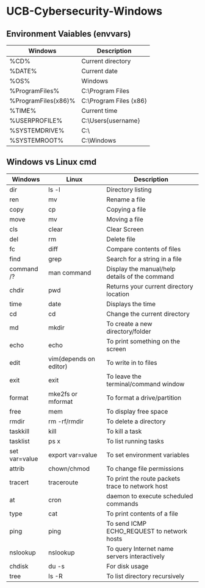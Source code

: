 # UCB-Cybersecurity-Windows

## Environment Vaiables (envvars)

| Windows | Description |
|----| ---|
| %CD% | Current directory |
%DATE% |Current date |
%OS% | Windows |
%ProgramFiles% | C:\Program Files |
%ProgramFiles(x86)% | C:\Program Files (x86) |
%TIME% | Current time |
%USERPROFILE% | C:\Users\{username}
%SYSTEMDRIVE% | C:\ |
%SYSTEMROOT% | C:\Windows |

## Windows vs Linux cmd

| Windows| Linux | Description |
|----|----| ---|
| dir | ls -l | Directory listing |
| ren | mv | Rename a file |
| copy | cp | Copying a file |
| move | mv | Moving a file |
| cls | clear | Clear Screen |
| del | rm | Delete file |
| fc | diff | Compare contents of files |
| find | grep | Search for a string in a file |
| command /? | man command | Display the manual/help details of the command |
| chdir | pwd | Returns your current directory location |
| time | date | Displays the time |
| cd | cd | Change the current directory |
| md | mkdir | To create a new directory/folder |
| echo | echo | To print something on the screen |
| edit | vim(depends on editor) | To write in to files |
| exit | exit | To leave the terminal/command window |
| format | mke2fs or mformat | To format a drive/partition |
| free | mem | To display free space |
| rmdir | rm -rf/rmdir | To delete a directory |
| taskkill | kill | To kill a task |
| tasklist | ps x | To list running tasks |
| set var=value | export var=value | To set environment variables |
| attrib | chown/chmod | To change file permissions |
| tracert | traceroute | To print the route packets trace to network host |
| at | cron | daemon to execute scheduled commands |
| type | cat | To print contents of a file|
| ping | ping | To send ICMP ECHO_REQUEST to network hosts |
| nslookup | nslookup | To query Internet name servers interactively |
| chdisk | du -s | For disk usage |
| tree | ls -R | To list directory recursively |
